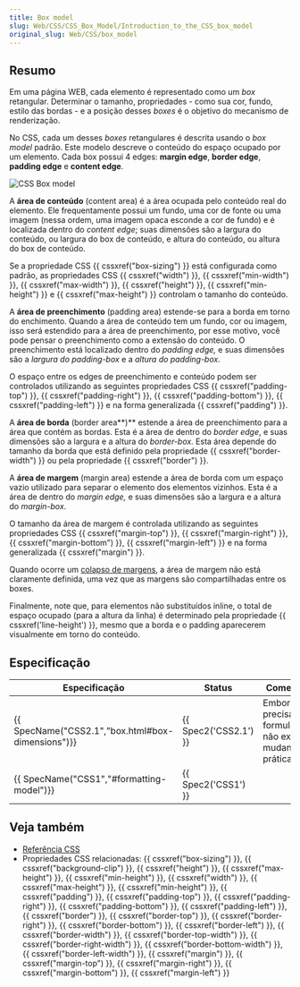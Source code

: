 ```yaml
---
title: Box model
slug: Web/CSS/CSS_Box_Model/Introduction_to_the_CSS_box_model
original_slug: Web/CSS/box_model
---
```


## Resumo

Em uma página WEB, cada elemento é representado como um _box_ retangular. Determinar o tamanho, propriedades - como sua cor, fundo, estilo das bordas - e a posição desses _boxes_ é o objetivo do mecanismo de renderização.

No CSS, cada um desses _boxes_ retangulares é descrita usando o _box model_ padrão. Este modelo descreve o conteúdo do espaço ocupado por um elemento. Cada box possui 4 edges: **margin edge**, **border edge**, **padding edge** e **content edge**.

![CSS Box model](</pt-BR/docs/Web/CSS/CSS_Box_Model/Introduction_to_the_CSS_box_model/boxmodel-(3).png>)

A **área de conteúdo** (content area) é a área ocupada pelo conteúdo real do elemento. Ele frequentamente possui um fundo, uma cor de fonte ou uma imagem (nessa ordem, uma imagem opaca esconde a cor de fundo) e é localizada dentro do _content edge_; suas dimensões são a largura do conteúdo, ou largura do box de conteúdo, e altura do conteúdo, ou altura do box de conteúdo.

Se a propriedade CSS {{ cssxref("box-sizing") }} está configurada como padrão, as propriedades CSS {{ cssxref("width") }}, {{ cssxref("min-width") }}, {{ cssxref("max-width") }}, {{ cssxref("height") }}, {{ cssxref("min-height") }} e {{ cssxref("max-height") }} controlam o tamanho do conteúdo.

A **área de preenchimento** (padding area) estende-se para a borda em torno do enchimento. Quando a área de conteúdo tem um fundo, cor ou imagem, isso será estendido para a área de preenchimento, por esse motivo, você pode pensar o preenchimento como a extensão do conteúdo. O preenchimento está localizado dentro do _padding edge,_ e suas dimensões são a _largura do padding-box_ e a _altura do padding-box._

O espaço entre os edges de preenchimento e conteúdo podem ser controlados utilizando as seguintes propriedades CSS {{ cssxref("padding-top") }}, {{ cssxref("padding-right") }}, {{ cssxref("padding-bottom") }}, {{ cssxref("padding-left") }} e na forma generalizada {{ cssxref("padding") }}.

A **área de borda** (border area**)** estende a área de preenchimento para a área que contém as bordas. Esta é a área de dentro do _border edge_, e suas dimensões são a largura e a altura do _border-box._ Esta área depende do tamanho da borda que está definido pela propriedade {{ cssxref("border-width") }} ou pela propriedade {{ cssxref("border") }}.

A **área de margem** (margin area) estende a área de borda com um espaço vazio utilizado para separar o elemento dos elementos vizinhos. Esta é a área de dentro do _margin edge,_ e suas dimensões são a largura e a altura do _margin-box_.

O tamanho da área de margem é controlada utilizando as seguintes propriedades CSS {{ cssxref("margin-top") }}, {{ cssxref("margin-right") }}, {{ cssxref("margin-bottom") }}, {{ cssxref("margin-left") }} e na forma generalizada {{ cssxref("margin") }}.

Quando ocorre um [colapso de margens](/pt-BR/docs/Web/CSS/margin_collapsing), a área de margem não está claramente definida, uma vez que as margens são compartilhadas entre os boxes.

Finalmente, note que, para elementos não substituídos inline, o total de espaço ocupado (para a altura da linha) é determinado pela propriedade {{ cssxref('line-height') }}, mesmo que a borda e o padding aparecerem visualmente em torno do conteúdo.

## Especificação

| Especificação                                                    | Status                       | Comentário                                                        |
| ---------------------------------------------------------------- | ---------------------------- | ----------------------------------------------------------------- |
| {{ SpecName("CSS2.1","box.html#box-dimensions")}} | {{ Spec2('CSS2.1') }} | Embora mais precisamente formulada, não existem mudanças práticas |
| {{ SpecName("CSS1","#formatting-model")}}         | {{ Spec2('CSS1') }}     |                                                                   |

## Veja também

- [Referência CSS](/pt-BR/docs/Web/CSS/CSS_Reference)
- Propriedades CSS relacionadas: {{ cssxref("box-sizing") }}, {{ cssxref("background-clip") }}, {{ cssxref("height") }}, {{ cssxref("max-height") }}, {{ cssxref("min-height") }}, {{ cssxref("width") }}, {{ cssxref("max-height") }}, {{ cssxref("min-height") }}, {{ cssxref("padding") }}, {{ cssxref("padding-top") }}, {{ cssxref("padding-right") }}, {{ cssxref("padding-bottom") }}, {{ cssxref("padding-left") }}, {{ cssxref("border") }}, {{ cssxref("border-top") }}, {{ cssxref("border-right") }}, {{ cssxref("border-bottom") }}, {{ cssxref("border-left") }}, {{ cssxref("border-width") }}, {{ cssxref("border-top-width") }}, {{ cssxref("border-right-width") }}, {{ cssxref("border-bottom-width") }}, {{ cssxref("border-left-width") }}, {{ cssxref("margin") }}, {{ cssxref("margin-top") }}, {{ cssxref("margin-right") }}, {{ cssxref("margin-bottom") }}, {{ cssxref("margin-left") }}
